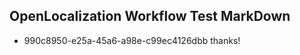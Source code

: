 ## OpenLocalization Workflow Test MarkDown
* 990c8950-e25a-45a6-a98e-c99ec4126dbb thanks!

<!--HONumber=Aug16_HO1-->


